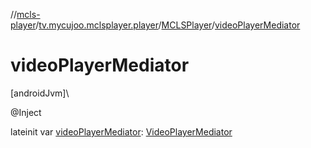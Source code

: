 //[mcls-player](../../../index.md)/[tv.mycujoo.mclsplayer.player](../index.md)/[MCLSPlayer](index.md)/[videoPlayerMediator](video-player-mediator.md)

# videoPlayerMediator

[androidJvm]\

@Inject

lateinit var [videoPlayerMediator](video-player-mediator.md): [VideoPlayerMediator](../../tv.mycujoo.mclsplayer.player.mediator/-video-player-mediator/index.md)
